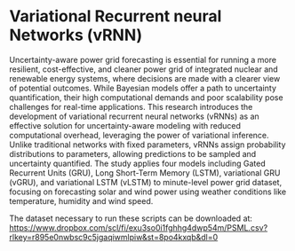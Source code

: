 # Variational Recurrent neural Networks (vRNN)

Uncertainty-aware power grid forecasting is essential for running a more resilient, cost-effective,
and cleaner power grid of integrated nuclear and renewable energy systems, where decisions are
made with a clearer view of potential outcomes. While Bayesian models offer a path to uncertainty
quantification, their high computational demands and poor scalability pose challenges for
real-time applications. This research introduces the development of variational recurrent neural networks
(vRNNs) as an effective solution for uncertainty-aware modeling with reduced computational
overhead, leveraging the power of variational inference. Unlike traditional networks with fixed parameters,
vRNNs assign probability distributions to parameters, allowing predictions to be sampled
and uncertainty quantified. The study applies four models including Gated Recurrent Units (GRU),
Long Short-Term Memory (LSTM), variational GRU (vGRU), and variational LSTM (vLSTM) to
minute-level power grid dataset, focusing on forecasting solar and wind power using weather conditions
like temperature, humidity and wind speed.

The dataset necessary to run these scripts can be downloaded at: https://www.dropbox.com/scl/fi/exu3so0i1fghhg4dwp54m/PSML.csv?rlkey=r895e0nwbsc9c5jgaqiwmlpiw&st=8po4kxqb&dl=0
